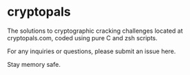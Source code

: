 # cryptopals
The solutions to cryptographic cracking challenges located at cryptopals.com, coded using pure C and zsh scripts. 

For any inquiries or questions, please submit an issue here.

Stay memory safe.
